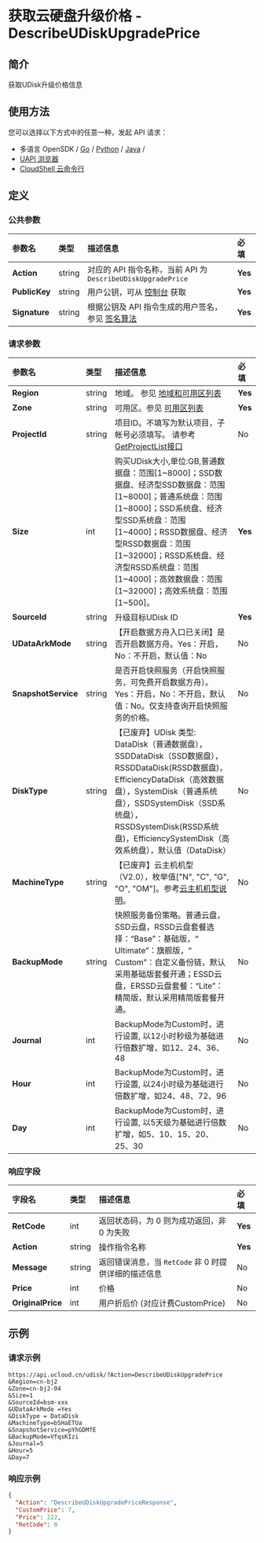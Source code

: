 # 获取云硬盘升级价格 - DescribeUDiskUpgradePrice

## 简介

获取UDisk升级价格信息






## 使用方法

您可以选择以下方式中的任意一种，发起 API 请求：
- 多语言 OpenSDK / [Go](https://github.com/ucloud/ucloud-sdk-go) / [Python](https://github.com/ucloud/ucloud-sdk-python3) / [Java](https://github.com/ucloud/ucloud-sdk-java) /
- [UAPI 浏览器](https://console.ucloud.cn/uapi/detail?id=DescribeUDiskUpgradePrice)
- [CloudShell 云命令行](https://shell.ucloud.cn/)


## 定义

### 公共参数

| 参数名 | 类型 | 描述信息 | 必填 |
|:---|:---|:---|:---|
| **Action**     | string  | 对应的 API 指令名称，当前 API 为 `DescribeUDiskUpgradePrice`                        | **Yes** |
| **PublicKey**  | string  | 用户公钥，可从 [控制台](https://console.ucloud.cn/uapi/apikey) 获取                                             | **Yes** |
| **Signature**  | string  | 根据公钥及 API 指令生成的用户签名，参见 [签名算法](api/summary/signature.md)  | **Yes** |

### 请求参数

| 参数名 | 类型 | 描述信息 | 必填 |
|:---|:---|:---|:---|
| **Region** | string | 地域。 参见 [地域和可用区列表](https://docs.ucloud.cn/api/summary/regionlist) |**Yes**|
| **Zone** | string | 可用区。参见 [可用区列表](https://docs.ucloud.cn/api/summary/regionlist) |**Yes**|
| **ProjectId** | string | 项目ID。不填写为默认项目，子帐号必须填写。 请参考[GetProjectList接口](https://docs.ucloud.cn/api/summary/get_project_list) |No|
| **Size** | int | 购买UDisk大小,单位:GB,普通数据盘：范围[1\~8000]；SSD数据盘、经济型SSD数据盘：范围[1\~8000]；普通系统盘：范围[1\~8000]；SSD系统盘、经济型SSD系统盘：范围[1\~4000]；RSSD数据盘、经济型RSSD数据盘：范围[1\~32000]；RSSD系统盘、经济型RSSD系统盘：范围[1\~4000]；高效数据盘：范围[1\~32000]；高效系统盘：范围[1\~500]。 |**Yes**|
| **SourceId** | string | 升级目标UDisk ID |**Yes**|
| **UDataArkMode** | string | 【开启数据方舟入口已关闭】是否开启数据方舟。Yes：开启，No：不开启，默认值：No |No|
| **SnapshotService** | string | 是否开启快照服务（开启快照服务，可免费开启数据方舟）。Yes：开启，No：不开启，默认值：No。仅支持查询开启快照服务的价格。 |No|
| **DiskType** | string | 【已废弃】UDisk 类型: DataDisk（普通数据盘），SSDDataDisk（SSD数据盘），RSSDDataDisk(RSSD数据盘)，EfficiencyDataDisk（高效数据盘），SystemDisk（普通系统盘），SSDSystemDisk（SSD系统盘），RSSDSystemDisk(RSSD系统盘)，EfficiencySystemDisk（高效系统盘），默认值（DataDisk） |No|
| **MachineType** | string | 【已废弃】云主机机型（V2.0），枚举值["N", "C", "G", "O", "OM"]。参考[云主机机型说明](api/uhost-api/uhost_type)。 |No|
| **BackupMode** | string | 快照服务备份策略。普通云盘，SSD云盘，RSSD云盘套餐选择：“Base”：基础版，“ Ultimate”：旗舰版，“ Custom”：自定义备份链，默认采用基础版套餐开通；ESSD云盘，ERSSD云盘套餐：“Lite”：精简版，默认采用精简版套餐开通。 |No|
| **Journal** | int | BackupMode为Custom时，进行设置, 以12小时秒级为基础进行倍数扩增，如12、24、36、48 |No|
| **Hour** | int | BackupMode为Custom时，进行设置, 以24小时级为基础进行倍数扩增，如24、48、72、96 |No|
| **Day** | int | BackupMode为Custom时，进行设置, 以5天级为基础进行倍数扩增，如5、10、15、20、25、30 |No|

### 响应字段

| 字段名 | 类型 | 描述信息 | 必填 |
|:---|:---|:---|:---|
| **RetCode** | int | 返回状态码，为 0 则为成功返回，非 0 为失败 |**Yes**|
| **Action** | string | 操作指令名称 |**Yes**|
| **Message** | string | 返回错误消息，当 `RetCode` 非 0 时提供详细的描述信息 |No|
| **Price** | int | 价格 |No|
| **OriginalPrice** | int | 用户折后价 (对应计费CustomPrice) |No|




## 示例

### 请求示例
    
```
https://api.ucloud.cn/udisk/?Action=DescribeUDiskUpgradePrice
&Region=cn-bj2
&Zone=cn-bj2-04
&Size=1   
&SourceId=bsm-xxx
&UDataArkMode =Yes
&DiskType = DataDisk
&MachineType=bSHaETUa
&SnapshotService=pYhGDMfE
&BackupMode=VfqsKIzi
&Journal=5
&Hour=5
&Day=7
```

### 响应示例
    
```json
{
  "Action": "DescribeUDiskUpgradePriceResponse",
  "CustomPrice": 7,
  "Price": 222,
  "RetCode": 0
}
```





